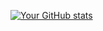 [![Your GitHub stats](https://github-readme-stats.vercel.app/api?username=imo2k&show_icons=true&theme=radical&count_private=true)](https://github.com/anuraghazra/github-readme-stats)
